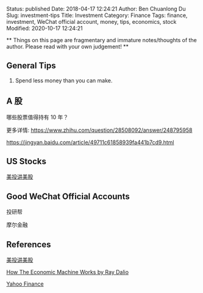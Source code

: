 Status: published
Date: 2018-04-17 12:24:21
Author: Ben Chuanlong Du
Slug: investment-tips
Title: Investment
Category: Finance
Tags: finance, investment, WeChat official account, money, tips, economics, stock
Modified: 2020-10-17 12:24:21

**
Things on this page are
fragmentary and immature notes/thoughts of the author.
Please read with your own judgement!
**

## General Tips 

1. Spend less money than you can make.

## A 股

哪些股票值得持有 10 年？

更多详情: https://www.zhihu.com/question/28508092/answer/248795958

https://jingyan.baidu.com/article/49711c61858939fa441b7cd9.html

## US Stocks

[美投讲美股](https://www.youtube.com/channel/UCBUH38E0ngqvmTqdchWunwQ)

## Good WeChat Official Accounts

投研帮

摩尔金融

## References

[美投讲美股](https://www.youtube.com/channel/UCBUH38E0ngqvmTqdchWunwQ)

[How The Economic Machine Works by Ray Dalio](https://www.youtube.com/watch?v=PHe0bXAIuk0)

[Yahoo Finance](https://finance.yahoo.com/news/)